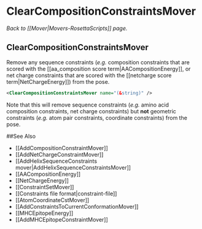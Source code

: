 # ClearCompositionConstraintsMover
*Back to [[Mover|Movers-RosettaScripts]] page.*
## ClearCompositionConstraintsMover

Remove any sequence constraints (_e.g._ composition constraints that are scored with the [[aa_composition score term|AACompositionEnergy]], or net charge constraints that are scored with the [[netcharge score term|NetChargeEnergy]]) from the pose.

```xml
<ClearCompositionConstraintsMover name="(&string)" />
```

Note that this will remove sequence constraints (_e.g._ amino acid composition constraints, net charge constraints) but **not** geometric constraints (_e.g._ atom pair constraints, coordinate constraints) from the pose.

##See Also

* [[AddCompositionConstraintMover]]
* [[AddNetChargeConstraintMover]]
* [[AddHelixSequenceConstraints mover|AddHelixSequenceConstraintsMover]]
* [[AACompositionEnergy]]
* [[NetChargeEnergy]]
* [[ConstraintSetMover]]
* [[Constraints file format|constraint-file]]
* [[AtomCoordinateCstMover]]
* [[AddConstraintsToCurrentConformationMover]]
* [[MHCEpitopeEnergy]]
* [[AddMHCEpitopeConstraintMover]]